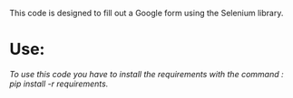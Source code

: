 This code is designed to fill out a Google form using the Selenium library.

# Use:
*To use this code you have to install the requirements with the command : 
pip install -r requirements.*
